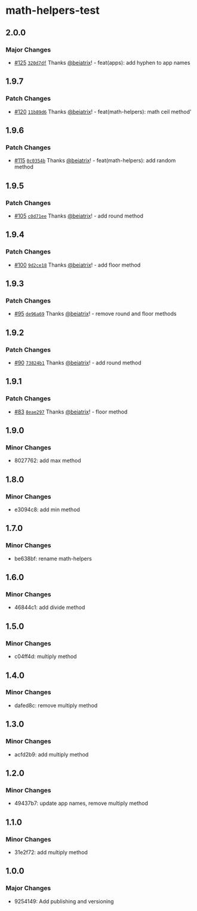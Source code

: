 # math-helpers-test

## 2.0.0

### Major Changes

- [#125](https://github.com/beiatrix/nuxt-turborepo-test/pull/125) [`320d7df`](https://github.com/beiatrix/nuxt-turborepo-test/commit/320d7df39cb283840b21cb7b37b6fae0feb2a0d0) Thanks [@beiatrix](https://github.com/beiatrix)! - feat(apps): add hyphen to app names

## 1.9.7

### Patch Changes

- [#120](https://github.com/beiatrix/nuxt-turborepo-test/pull/120) [`11b89d6`](https://github.com/beiatrix/nuxt-turborepo-test/commit/11b89d6b99765d4647287ad9b0b5cef0bf91e696) Thanks [@beiatrix](https://github.com/beiatrix)! - feat(math-helpers): math ceil method'

## 1.9.6

### Patch Changes

- [#115](https://github.com/beiatrix/nuxt-turborepo-test/pull/115) [`0c0354b`](https://github.com/beiatrix/nuxt-turborepo-test/commit/0c0354bf1fce59d4edffd56a5a76fbf227855716) Thanks [@beiatrix](https://github.com/beiatrix)! - feat(math-helpers): add random method

## 1.9.5

### Patch Changes

- [#105](https://github.com/beiatrix/nuxt-turborepo-test/pull/105) [`c0d71ee`](https://github.com/beiatrix/nuxt-turborepo-test/commit/c0d71ee37a9cc748ef849fd8f9604c0893ccbc3f) Thanks [@beiatrix](https://github.com/beiatrix)! - add round method

## 1.9.4

### Patch Changes

- [#100](https://github.com/beiatrix/nuxt-turborepo-test/pull/100) [`9d2ce18`](https://github.com/beiatrix/nuxt-turborepo-test/commit/9d2ce18a7ed912fb9001aad4b4445bc41491309b) Thanks [@beiatrix](https://github.com/beiatrix)! - add floor method

## 1.9.3

### Patch Changes

- [#95](https://github.com/beiatrix/nuxt-turborepo-test/pull/95) [`de96a69`](https://github.com/beiatrix/nuxt-turborepo-test/commit/de96a6917524c0324f406a34e957d42ea711d0b7) Thanks [@beiatrix](https://github.com/beiatrix)! - remove round and floor methods

## 1.9.2

### Patch Changes

- [#90](https://github.com/beiatrix/nuxt-turborepo-test/pull/90) [`73824b1`](https://github.com/beiatrix/nuxt-turborepo-test/commit/73824b16a95a9c3a9fffd1813dc3f73a91b90eed) Thanks [@beiatrix](https://github.com/beiatrix)! - add round method

## 1.9.1

### Patch Changes

- [#83](https://github.com/beiatrix/nuxt-turborepo-test/pull/83) [`8eae297`](https://github.com/beiatrix/nuxt-turborepo-test/commit/8eae297b419bdb7297b6cf883cfc22c3131a7fef) Thanks [@beiatrix](https://github.com/beiatrix)! - floor method

## 1.9.0

### Minor Changes

- 8027762: add max method

## 1.8.0

### Minor Changes

- e3094c8: add min method

## 1.7.0

### Minor Changes

- be638bf: rename math-helpers

## 1.6.0

### Minor Changes

- 46844c1: add divide method

## 1.5.0

### Minor Changes

- c04ff4d: multiply method

## 1.4.0

### Minor Changes

- dafed8c: remove multiply method

## 1.3.0

### Minor Changes

- acfd2b9: add multiply method

## 1.2.0

### Minor Changes

- 49437b7: update app names, remove multiply method

## 1.1.0

### Minor Changes

- 31e2f72: add multiply method

## 1.0.0

### Major Changes

- 9254149: Add publishing and versioning
